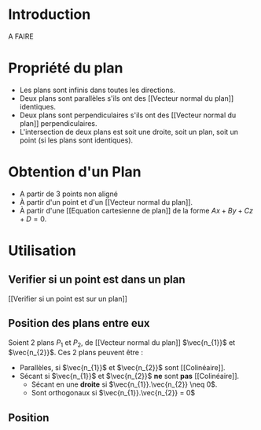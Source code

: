 # Introduction
A FAIRE

# Propriété du plan
- Les plans sont infinis dans toutes les directions.
- Deux plans sont parallèles s'ils ont des [[Vecteur normal du plan]] identiques.
- Deux plans sont perpendiculaires s'ils ont des [[Vecteur normal du plan]] perpendiculaires.
- L'intersection de deux plans est soit une droite, soit un plan, soit un point (si les plans sont identiques).

# Obtention d'un Plan
- A partir de 3 points non aligné 
- À partir d'un point et d'un [[Vecteur normal du plan]].
- À partir d'une [[Equation cartesienne de plan]] de la forme $Ax+By+Cz+D=0$.
# Utilisation
## Verifier si un point est dans un plan
[[Verifier si un point est sur un plan]]

## Position des plans entre eux
Soient 2 plans $P_{1}$ et $P_{2}$, de [[Vecteur normal du plan]] $\vec{n_{1}}$ et $\vec{n_{2}}$.
Ces 2 plans peuvent être :
- Parallèles, si  $\vec{n_{1}}$ et $\vec{n_{2}}$ sont [[Colinéaire]].
- Sécant si $\vec{n_{1}}$ et $\vec{n_{2}}$ **ne** sont **pas** [[Colinéaire]].
	- Sécant en une **droite** si $\vec{n_{1}}.\vec{n_{2}} \neq 0$.
	- Sont orthogonaux si $\vec{n_{1}}.\vec{n_{2}} = 0$




## Position 